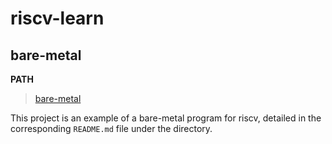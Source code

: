 # riscv-learn  
##  bare-metal  
**PATH**  
> [bare-metal](bare-metal/README.md)   

This project is an example of a bare-metal program for riscv, detailed in the corresponding `README.md` file under the directory.   


